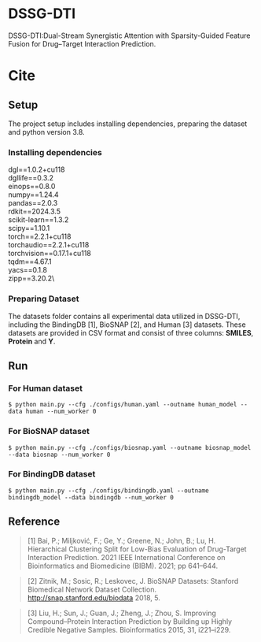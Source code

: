 # DSSG-DTI
DSSG-DTI:Dual-Stream Synergistic Attention with Sparsity-Guided Feature Fusion for Drug–Target Interaction Prediction.

# Cite
## Setup
The project setup includes installing dependencies, preparing the dataset and python version 3.8.

### Installing dependencies
dgl==1.0.2+cu118 \
dgllife==0.3.2\
einops==0.8.0\
numpy==1.24.4\
pandas==2.0.3\
rdkit==2024.3.5\
scikit-learn==1.3.2\
scipy==1.10.1\
torch==2.2.1+cu118\
torchaudio==2.2.1+cu118\
torchvision==0.17.1+cu118\
tqdm==4.67.1\
yacs==0.1.8\
zipp==3.20.2\

### Preparing Dataset
The datasets folder contains all experimental data utilized in DSSG-DTI, including the BindingDB [1], BioSNAP [2], and Human [3] datasets. These datasets are provided in CSV format and consist of three columns: **SMILES**, **Protein** and **Y**.

## Run
### For Human dataset
`$ python main.py --cfg ./configs/human.yaml --outname human_model --data human --num_worker 0`
### For BioSNAP dataset
`$ python main.py --cfg ./configs/biosnap.yaml --outname biosnap_model --data biosnap --num_worker 0`
### For BindingDB dataset
`$ python main.py --cfg ./configs/bindingdb.yaml --outname bindingdb_model --data bindingdb --num_worker 0`

## Reference
>[1] Bai, P.; Miljković, F.; Ge, Y.; Greene, N.; John, B.; Lu, H. Hierarchical Clustering Split for Low-Bias Evaluation of Drug-Target Interaction Prediction. 2021 IEEE International Conference on Bioinformatics and Biomedicine (BIBM). 2021; pp 641–644.

>[2] Zitnik, M.; Sosic, R.; Leskovec, J. BioSNAP Datasets: Stanford Biomedical Network Dataset Collection. http://snap.stanford.edu/biodata 2018, 5.

>[3] Liu, H.; Sun, J.; Guan, J.; Zheng, J.; Zhou, S. Improving Compound–Protein Interaction Prediction by Building up Highly Credible Negative Samples. Bioinformatics 2015, 31, i221–i229.
